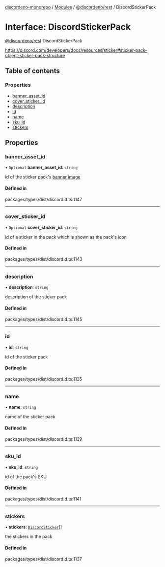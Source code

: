 [discordeno-monorepo](../README.md) / [Modules](../modules.md) / [@discordeno/rest](../modules/discordeno_rest.md) / DiscordStickerPack

# Interface: DiscordStickerPack

[@discordeno/rest](../modules/discordeno_rest.md).DiscordStickerPack

https://discord.com/developers/docs/resources/sticker#sticker-pack-object-sticker-pack-structure

## Table of contents

### Properties

- [banner_asset_id](discordeno_rest.DiscordStickerPack.md#banner_asset_id)
- [cover_sticker_id](discordeno_rest.DiscordStickerPack.md#cover_sticker_id)
- [description](discordeno_rest.DiscordStickerPack.md#description)
- [id](discordeno_rest.DiscordStickerPack.md#id)
- [name](discordeno_rest.DiscordStickerPack.md#name)
- [sku_id](discordeno_rest.DiscordStickerPack.md#sku_id)
- [stickers](discordeno_rest.DiscordStickerPack.md#stickers)

## Properties

### banner_asset_id

• `Optional` **banner_asset_id**: `string`

id of the sticker pack's [banner image](https://discord.com/developers/docs/reference#image-formatting)

#### Defined in

packages/types/dist/discord.d.ts:1147

---

### cover_sticker_id

• `Optional` **cover_sticker_id**: `string`

id of a sticker in the pack which is shown as the pack's icon

#### Defined in

packages/types/dist/discord.d.ts:1143

---

### description

• **description**: `string`

description of the sticker pack

#### Defined in

packages/types/dist/discord.d.ts:1145

---

### id

• **id**: `string`

id of the sticker pack

#### Defined in

packages/types/dist/discord.d.ts:1135

---

### name

• **name**: `string`

name of the sticker pack

#### Defined in

packages/types/dist/discord.d.ts:1139

---

### sku_id

• **sku_id**: `string`

id of the pack's SKU

#### Defined in

packages/types/dist/discord.d.ts:1141

---

### stickers

• **stickers**: [`DiscordSticker`](discordeno_rest.DiscordSticker.md)[]

the stickers in the pack

#### Defined in

packages/types/dist/discord.d.ts:1137
